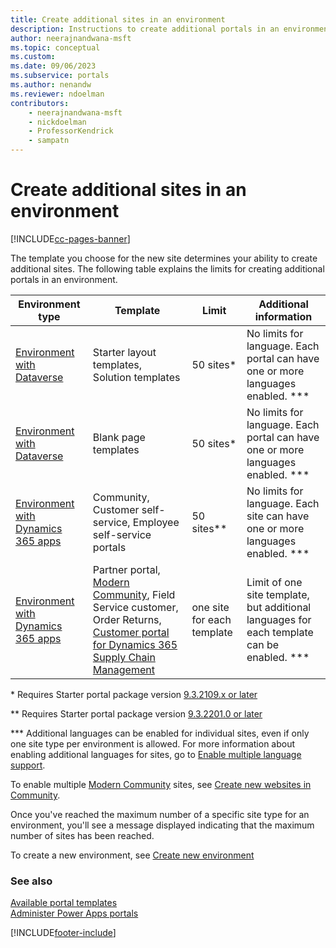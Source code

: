 ```yaml
---
title: Create additional sites in an environment
description: Instructions to create additional portals in an environment.
author: neerajnandwana-msft
ms.topic: conceptual
ms.custom: 
ms.date: 09/06/2023
ms.subservice: portals
ms.author: nenandw
ms.reviewer: ndoelman
contributors:
    - neerajnandwana-msft
    - nickdoelman
    - ProfessorKendrick
    - sampatn
---
```


# Create additional sites in an environment

[!INCLUDE[cc-pages-banner](../../includes/cc-pages-banner.md)]

The template you choose for the new site determines your ability to create additional sites. The following table explains the limits for creating additional portals in an environment.

| Environment type | Template | Limit | Additional information |
| - | - | - | - |
| [Environment with Dataverse](/power-pages/templates/) | Starter layout templates, Solution templates | 50 sites\* | No limits for language. Each portal can have one or more languages enabled. \*\*\* |
| [Environment with Dataverse](/power-pages/templates/blank)| Blank page templates | 50 sites\* | No limits for language. Each portal can have one or more languages enabled. \*\*\* |
| [Environment with Dynamics 365 apps](/power-pages/templates/dynamics-365-apps/overview) | Community, Customer self-service, Employee self-service portals | 50 sites\*\* | No limits for language. Each site can have one or more languages enabled. \*\*\*
| [Environment with Dynamics 365 apps](/power-pages/templates/dynamics-365-apps/overview) | Partner portal, [Modern Community](/dynamics365/customer-service/community-get-started), Field Service customer, Order Returns, [Customer portal for Dynamics 365 Supply Chain Management](/dynamics365/supply-chain/sales-marketing/customer-portal-overview) | one site for each template | Limit of one site template, but additional languages for each template can be enabled. \*\*\* |

\* Requires Starter portal package version [9.3.2109.x or later](release-updates.md#starter-portal-package-updates)

\*\* Requires Starter portal package version [9.3.2201.0 or later](release-updates.md#starter-portal-package-updates)

\*\*\* Additional languages can be enabled for individual sites, even if only one site type per environment is allowed. For more information about enabling additional languages for sites, go to [Enable multiple language support](./configure/enable-multiple-language-support.md).

To enable multiple [Modern Community](/dynamics365/customer-service/community-get-started) sites, see [Create new websites in Community](/dynamics365/customer-service/community-create-websites).

Once you've reached the maximum number of a specific site type for an environment, you'll see a message displayed indicating that the maximum number of sites has been reached.

To create a new environment, see [Create new environment](/power-platform/admin/create-environment)

### See also

[Available portal templates](portal-templates.md) <br>
[Administer Power Apps portals](/training/paths/administer-portals/) <br>

[!INCLUDE[footer-include](../../includes/footer-banner.md)]
